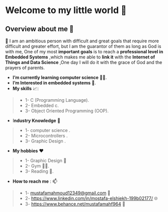 # Welcome to my little world 👋


## Overview about me  👀
📌 I am an ambitious person with difficult and great goals that require more difficult and greater effort, but I am the guarantor of them 
as long as God is with me, One of my most **important goals** is to reach a **professional level in Embedded Systems** ,which makes 
me able to **link it** with the **Internet of Things and Data Science** ,One day I will do it with the grace of God and the prayers of parents.

-  **I’m currently learning computer science** 👨‍💻.
-  **I’m Interested in embedded systems** 🤖.
- **My skills** 📈:
>* 1- C (Programming Language).
>* 2- Embedded c.
>* 3- Object Oriented Programming (OOP).
>
- I**ndustry Knowledge** 🧠
> * 1- computer science .
>* 2- Microcontrollers .
>* 3-  Graphic Design .

- **My hobbies**  ♥️
>* 1- Graphic Design 🌌
>* 2- Gym 🏋️‍♂️.
>* 3- Reading 📖.
>
-  **How to reach me** : 📫 
  >* 1- mustafamahmoud12349@gmail.com 📧
  >* 2- https://www.linkedin.com/in/mostafa-elshiekh-199b02177/ 🌐
  >* 3- https://www.behance.net/mustafamahf964 🌠

